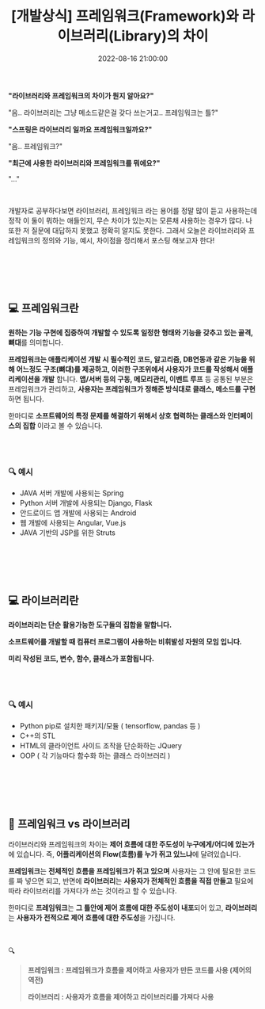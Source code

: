 ﻿---
permalink: /2022-08-16-프레임워크 vs 라이브러리/
published: true
title: "[개발상식] 프레임워크(Framework)와 라이브러리(Library)의 차이"
date: 2022-08-16 21:00:00
toc: true
toc_sticky: true
toc_label: "프레임워크 vs 라이브러리"
categories:
- 개발상식
tags:
- 라이브러리
- 프레임워크
- 개발상식
---
**"라이브러리와 프레임워크의 차이가 뭔지 알아요?"**  

"음.. 라이브러리는 그냥 메소드같은걸 갖다 쓰는거고.. 프레임워크는 틀?"  

**"스프링은 라이브러리 일까요 프레임워크일까요?"**  

"음.. 프레임워크?"  

**"최근에 사용한 라이브러리와 프레임워크를 뭐에요?"**  

"..."  

<br>

개발자로 공부하다보면 라이브러리, 프레임워크 라는 용어를 정말 많이 듣고 사용하는데 정작 이 둘이 뭐하는 애들인지, 무슨 차이가 있는지는 모른채 사용하는 경우가 많다. 나 또한 저 질문에 대답하지 못했고 정확히 알지도 못한다. 그래서 오늘은 라이브러리와 프레임워크의 정의와 기능, 예시, 차이점을 정리해서 포스팅 해보고자 한다!

<br><br><br><br>

## 💻 프레임워크란

**원하는 기능 구현에 집중하여 개발할 수 있도록 일정한 형태와 기능을 갖추고 있는 골격, 뼈대**를 의미합니다. 

**프레임워크는 애플리케이션 개발 시 필수적인 코드, 알고리즘, DB연동과 같은 기능을 위해 어느정도 구조(뼈대)를 제공하고, 이러한 구조위에서 사용자가 코드를 작성해서 애플리케이션을 개발** 합니다. **앱/서버 등의 구동, 메모리관리, 이벤트 루프** 등 공통된 부분은 프레임워크가 관리하고, **사용자는 프레임워크가 정해준 방식대로 클래스, 메소드를 구현**하면 됩니다.

한마디로 **소프트웨어의 특정 문제를 해결하기 위해서 상호 협력하는 클래스와 인터페이스의 집합** 이라고 볼 수 있습니다.

<br><br>

### 🔍 예시
- JAVA 서버 개발에 사용되는 Spring
- Python 서버 개발에 사용되는 Django, Flask
- 안드로이드 앱 개발에 사용되는 Android
- 웹 개발에 사용되는 Angular, Vue.js
- JAVA 기반의 JSP를 위한 Struts


<br><br><br><br>

## 💻 라이브러리란
**라이브러리는 단순 활용가능한 도구들의 집합을 말합니다.**

**소프트웨어를 개발할 때 컴퓨터 프로그램이 사용하는 비휘발성 자원의 모임 입니다.**

**미리 작성된 코드, 변수, 함수, 클래스가 포함됩니다.**

<br><br>

### 🔍 예시
- Python pip로 설치한 패키지/모듈 ( tensorflow, pandas 등 )
- C++의 STL
- HTML의 클라이언트 사이드 조작을 단순화하는 JQuery
- OOP ( 각 기능마다 함수화 하는 클래스 라이브러리 )


<br><br><br><br>

## 👀 프레임워크 vs 라이브러리

라이브러리와 프레임워크의 차이는 **제어 흐름에 대한 주도성이 누구에게/어디에 있는가**에 있습니다. 즉, **어플리케이션의 Flow(흐름)를 누가 쥐고 있느냐**에 달려있습니다.

**프레임워크**는 **전체적인 흐름을 프레임워크가 쥐고 있으며** 사용자는 그 안에 필요한 코드를 짜 넣으면 되고, 반면에 **라이브러리**는 **사용자가 전체적인 흐름을 직접 만들고** 필요에 따라 라이브러리를 가져다가 쓰는 것이라고 할 수 있습니다.

한마디로 **프레임워크**는 **그 틀안에 제어 흐름에 대한 주도성이 내포**되어 있고, **라이브러리**는 **사용자가 전적으로 제어 흐름에 대한 주도성**을 가집니다.

<br><br>
🔍
> **프레임워크 : 프레임워크가 흐름을 제어하고 사용자가 만든 코드를 사용 (제어의 역전)**
> 
> **라이브러리 : 사용자가 흐름을 제어하고 라이브러리를 가져다 사용**

